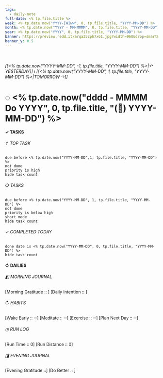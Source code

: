 ```yaml
---
tags:
  - daily-note
full-date: <% tp.file.title %>
week: <% tp.date.now("YYYY-[W]ww", 0, tp.file.title, "YYYY-MM-DD") %>
month: <% tp.date.now("YYYY - MM-MMMM", 0, tp.file.title, "YYYY-MM-DD") %>
year: <% tp.date.now("YYYY", 0, tp.file.title, "YYYY-MM-DD") %>
banner: https://preview.redd.it/arqa352ph7x61.jpg?width=960&crop=smart&auto=webp&s=84f9245d607b029667d5bfc4abf36547fc6213de
banner_y: 0.5
---
```

⠀
###### [[<% tp.date.now("YYYY-MM-DD", -1, tp.file.title, "YYYY-MM-DD") %>|↶ YESTERDAY]] ⁝ [[<% tp.date.now("YYYY-MM-DD", 1, tp.file.title, "YYYY-MM-DD") %>|TOMORROW ↷]]
# ◌ <% tp.date.now("dddd -  MMMM Do YYYY", 0, tp.file.title, "(📅) YYYY-MM-DD") %>
#### ✓  TASKS

######  ↑ TOP TASK
```tasks
due before <% tp.date.now("YYYY-MM-DD",1, tp.file.title, "YYYY-MM-DD") %>
not done
priority is high
hide task count
```
###### ○ TASKS
```tasks
due before <% tp.date.now("YYYY-MM-DD", 1, tp.file.title, "YYYY-MM-DD") %>
not done
priority is below high
short mode
hide task count
```
###### ✓ COMPLETED TODAY
```tasks
done date is <% tp.date.now("YYYY-MM-DD", 0, tp.file.title, "YYYY-MM-DD") %>
hide task count
```
####  ↻ DAILIES

###### ◧ MORNING JOURNAL
[Morning Gratitude :: ]
[Daily Intention :: ]

###### ↻ HABITS
[Wake Early :: ➖]
[Meditate :: ➖]
[Exercise :: ➖]
[Plan Next Day :: ➖]

###### ◷ RUN LOG
[Run Time :: 0]
[Run Distance :: 0]

###### ◨ EVENING JOURNAL
[Evening Gratitude ::]
[Do Better :: ]